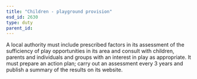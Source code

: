 ```yaml
---
title: "Children - playground provision"
esd_id: 2630
type: duty
parent_id:  
---
```


A local authority must include prescribed factors in its assessment of the sufficiency of play opportunities in its area and consult with children, parents and individuals and groups with an interest in play as appropriate. It must prepare an action plan; carry out an assessment every 3 years and publish a summary of the results on its website.

